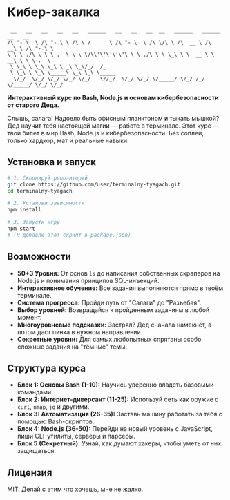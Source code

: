 # Кибер-закалка

```
 __   __   __   __   __   ______   __   __   __  __   ______   ______   __   __
/\ "-.\  \ /\ "-.\ \ /\ \ /      \ /\ "-.\  \ /\ \/\ \ /\  __ \ /\  __\ \ /\ "-.\ \
\ \ \-./\ \ \ \-.  \ \ \ \/\\'\'\'\'\'\ \ \-./\ \ \ \_\ \ \  __ \ \  __\ \ \ \-.  \
 \ \_\ \ \_\ \_\ \._\ \_\/_/  /_
 \ \_\ \ \_\ \_____\ \_\ \_\ \_____
  \/_/  \/_/ \/_/ \/_/ \/_/   \//_/  \/_/ \/_/ \/_____/ \/_/ /_/ \/_____/ \/_/ \/_/

```

**Интерактивный курс по Bash, Node.js и основам кибербезопасности от старого Деда.**

Слышь, салага! Надоело быть офисным планктоном и тыкать мышкой? Дед научит тебя настоящей магии — работе в терминале. Этот курс — твой билет в мир Bash, Node.js и кибербезопасности. Без соплей, только хардкор, мат и реальные навыки.

## Установка и запуск

```bash
# 1. Склонируй репозиторий
git clone https://github.com/user/terminalny-tyagach.git
cd terminalny-tyagach

# 2. Установи зависимости
npm install

# 3. Запусти игру
npm start 
# (Я добавлю этот скрипт в package.json)
```

## Возможности

- **50+3 Уровня:** От основ `ls` до написания собственных скраперов на Node.js и понимания принципов SQL-инъекций.
- **Интерактивное обучение:** Все задания выполняются прямо в твоём терминале.
- **Система прогресса:** Пройди путь от "Салаги" до "Разъебая".
- **Выбор уровней:** Возвращайся к пройденным заданиям в любой момент.
- **Многоуровневые подсказки:** Застрял? Дед сначала намекнёт, а потом даст пинка в нужном направлении.
- **Секретные уровни:** Для самых любопытных спрятаны особо сложные задания на "тёмные" темы.

## Структура курса

- **Блок 1: Основы Bash (1-10):** Научись уверенно владеть базовыми командами.
- **Блок 2: Интернет-диверсант (11-25):** Используй сеть как оружие с `curl`, `nmap`, `jq` и другими.
- **Блок 3: Автоматизация (26-35):** Заставь машину работать за тебя с помощью Bash-скриптов.
- **Блок 4: Node.js (36-50):** Перейди на новый уровень с JavaScript, пиши CLI-утилиты, серверы и парсеры.
- **Блок 5 (Секретный):** Узнай, как думают хакеры, чтобы уметь от них защищаться.

## Лицензия

MIT. Делай с этим что хочешь, мне не жалко.